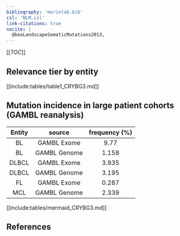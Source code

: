 ```yaml
---
bibliography: 'morinlab.bib'
csl: 'NLM.csl'
link-citations: true
nocite: |
  @beaLandscapeSomaticMutations2013, 
---
```


[[_TOC_]]




## Relevance tier by entity

[[include:tables/table1_CRYBG3.md]]


## Mutation incidence in large patient cohorts (GAMBL reanalysis)

|Entity|source |frequency (%)|
|:------:|:----:|:----:|
|BL|GAMBL Exome |9.77 |
|BL|GAMBL Genome |1.158 |
|DLBCL|GAMBL Exome |3.935 |
|DLBCL|GAMBL Genome |3.195 |
|FL|GAMBL Exome |0.287 |
|MCL|GAMBL Genome |2.339 |


[[include:tables/mermaid_CRYBG3.md]]

## References


